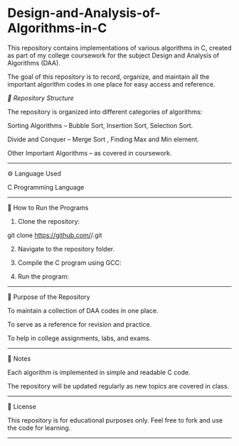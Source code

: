 # Design-and-Analysis-of-Algorithms-in-C


This repository contains implementations of various algorithms in C, created as part of my college coursework for the subject Design and Analysis of Algorithms (DAA).

The goal of this repository is to record, organize, and maintain all the important algorithm codes in one place for easy access and reference.

*_📂 Repository Structure_*

The repository is organized into different categories of algorithms:

Sorting Algorithms – Bubble Sort, Insertion Sort, Selection Sort.

Divide and Conquer – Merge Sort , Finding Max and Min element.

Other Important Algorithms – as covered in coursework.



---

⚙ Language Used

C Programming Language



---

🚀 How to Run the Programs

1. Clone the repository:

git clone https://github.com/<your-username>/<your-repo-name>.git


2. Navigate to the repository folder.


3. Compile the C program using GCC:

   
4. Run the program:






---

🎯 Purpose of the Repository

To maintain a collection of DAA codes in one place.

To serve as a reference for revision and practice.

To help in college assignments, labs, and exams.



---

📌 Notes

Each algorithm is implemented in simple and readable C code.

The repository will be updated regularly as new topics are covered in class.



---

📖 License

This repository is for educational purposes only. Feel free to fork and use the code for learning.


---

